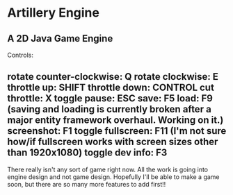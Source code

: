 Artillery Engine
===============
A 2D Java Game Engine
---------------

Controls:

rotate counter-clockwise: Q
rotate clockwise: E
throttle up: SHIFT
throttle down: CONTROL
cut throttle: X
toggle pause: ESC
save: F5
load: F9
    (saving and loading is currently broken after a major entity framework overhaul. Working on it.)
screenshot: F1
toggle fullscreen: F11
    (I'm not sure how/if fullscreen works with screen sizes other than 1920x1080)
toggle dev info: F3
---------------

There really isn't any sort of game right now. All the work is going into engine design and not game design.
Hopefully I'll be able to make a game soon, but there are so many more features to add first!!
